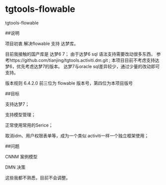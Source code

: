 # tgtools-flowable
tgtools-flowable

##说明

项目初衷
解决flowable 支持 达梦库。

目前我接触的国产库是 达梦6 7；
由于达梦6 sql 语法支持需要改动很多东西，
参考https://github.com/tianjing/tgtools.activiti.dm.git ;
本项目目前不考虑支持达梦6，优先考虑达梦7的版本。
达梦7与oracle sql差异较少，通过少量的改动即可支持。

版本规则 6.4.2.0 前三位为 flowable 版本号，第四位为本项目版号

##目标

支持达梦7；

支持模型管理；

正常使用常用的Serice；

取消idm、用户权限表单等，成为一个类似 activiti一样一个独立框架使用；

##问题

CNNM 案例模型

DMN 决策

这些我都不熟悉，目前不会调整。
